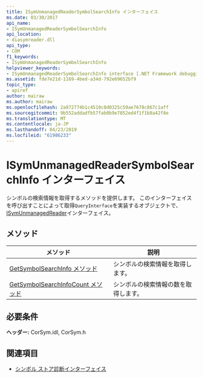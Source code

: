 ```yaml
---
title: ISymUnmanagedReaderSymbolSearchInfo インターフェイス
ms.date: 03/30/2017
api_name:
- ISymUnmanagedReaderSymbolSearchInfo
api_location:
- diasymreader.dll
api_type:
- COM
f1_keywords:
- ISymUnmanagedReaderSymbolSearchInfo
helpviewer_keywords:
- ISymUnmanagedReaderSymbolSearchInfo interface [.NET Framework debugging]
ms.assetid: fde7e21d-1169-4bed-a34d-792e69652bf9
topic_type:
- apiref
author: mairaw
ms.author: mairaw
ms.openlocfilehash: 2a872774b1c4510c8d0325c59ae7678c867c1aff
ms.sourcegitcommit: 9b552addadfb57fab0b9e7852ed4f1f1b8a42f8e
ms.translationtype: MT
ms.contentlocale: ja-JP
ms.lasthandoff: 04/23/2019
ms.locfileid: "61986233"
---
```

# <a name="isymunmanagedreadersymbolsearchinfo-interface"></a>ISymUnmanagedReaderSymbolSearchInfo インターフェイス
シンボルの検索情報を取得するメソッドを提供します。 このインターフェイスを呼び出すことによって取得`QueryInterface`を実装するオブジェクトで、 [ISymUnmanagedReader](../../../../docs/framework/unmanaged-api/diagnostics/isymunmanagedreader-interface.md)インターフェイス。  
  
## <a name="methods"></a>メソッド  
  
|メソッド|説明|  
|------------|-----------------|  
|[GetSymbolSearchInfo メソッド](../../../../docs/framework/unmanaged-api/diagnostics/isymunmanagedreadersymbolsearchinfo-getsymbolsearchinfo-method.md)|シンボルの検索情報を取得します。|  
|[GetSymbolSearchInfoCount メソッド](../../../../docs/framework/unmanaged-api/diagnostics/isymunmanagedreadersymbolsearchinfo-getsymbolsearchinfocount-method.md)|シンボルの検索情報の数を取得します。|  
  
## <a name="requirements"></a>必要条件  
 **ヘッダー:** CorSym.idl, CorSym.h  
  
## <a name="see-also"></a>関連項目

- [シンボル ストア診断インターフェイス](../../../../docs/framework/unmanaged-api/diagnostics/diagnostics-symbol-store-interfaces.md)
